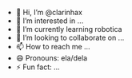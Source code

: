 - 👋 Hi, I’m @clarinhax
- 👀 I’m interested in ...
- 🌱 I’m currently learning robotica 
- 💞️ I’m looking to collaborate on ...
- 📫 How to reach me ...
- 😄 Pronouns: ela/dela
- ⚡ Fun fact: ...

<!---
clarinhax/clarinhax is a ✨ special ✨ repository because its `README.md` (this file) appears on your GitHub profile.
You can click the Preview link to take a look at your changes.
--->

